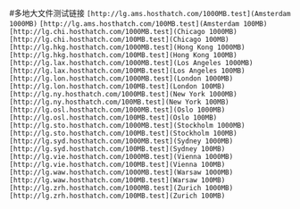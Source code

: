 #多地大文件测试链接
```[http://lg.ams.hosthatch.com/1000MB.test](Amsterdam 1000MB)```
```[http://lg.ams.hosthatch.com/100MB.test](Amsterdam 100MB)```
```[http://lg.chi.hosthatch.com/1000MB.test](Chicago 1000MB)```
```[http://lg.chi.hosthatch.com/100MB.test](Chicago 100MB)```
```[http://lg.hkg.hosthatch.com/1000MB.test](Hong Kong 1000MB)```
```[http://lg.hkg.hosthatch.com/100MB.test](Hong Kong 100MB)```
```[http://lg.lax.hosthatch.com/1000MB.test](Los Angeles 1000MB)```
```[http://lg.lax.hosthatch.com/100MB.test](Los Angeles 100MB)```
```[http://lg.lon.hosthatch.com/1000MB.test](London 1000MB)```
```[http://lg.lon.hosthatch.com/100MB.test](London 100MB)```
```[http://lg.ny.hosthatch.com/1000MB.test](New York 1000MB)```
```[http://lg.ny.hosthatch.com/100MB.test](New York 100MB)```
```[http://lg.osl.hosthatch.com/1000MB.test](Oslo 1000MB)```
```[http://lg.osl.hosthatch.com/100MB.test](Oslo 100MB)```
```[http://lg.sto.hosthatch.com/1000MB.test](Stockholm 1000MB)```
```[http://lg.sto.hosthatch.com/100MB.test](Stockholm 100MB)```
```[http://lg.syd.hosthatch.com/1000MB.test](Sydney 1000MB)```
```[http://lg.syd.hosthatch.com/100MB.test](Sydney 100MB)```
```[http://lg.vie.hosthatch.com/1000MB.test](Vienna 1000MB)```
```[http://lg.vie.hosthatch.com/100MB.test](Vienna 100MB)```
```[http://lg.waw.hosthatch.com/1000MB.test](Warsaw 1000MB)```
```[http://lg.waw.hosthatch.com/100MB.test](Warsaw 100MB)```
```[http://lg.zrh.hosthatch.com/1000MB.test](Zurich 1000MB)```
```[http://lg.zrh.hosthatch.com/100MB.test](Zurich 100MB)```
